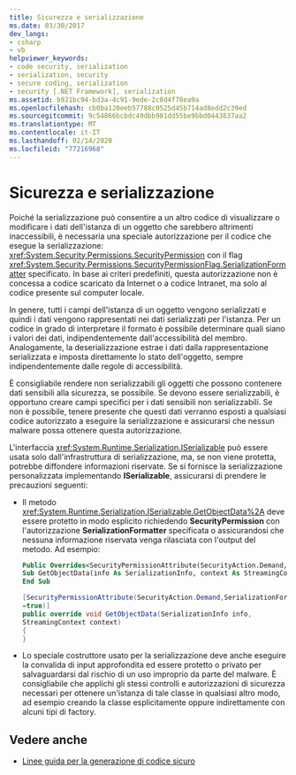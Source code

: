 ```yaml
---
title: Sicurezza e serializzazione
ms.date: 03/30/2017
dev_langs:
- csharp
- vb
helpviewer_keywords:
- code security, serialization
- serialization, security
- secure coding, serialization
- security [.NET Framework], serialization
ms.assetid: b921bc94-bd3a-4c91-9ede-2c8d4f78ea9a
ms.openlocfilehash: cb0ba120eeb57788c0525d45b714ad8edd2c39ed
ms.sourcegitcommit: 9c54866bcbdc49dbb981dd55be9bbd0443837aa2
ms.translationtype: MT
ms.contentlocale: it-IT
ms.lasthandoff: 02/14/2020
ms.locfileid: "77216968"
---
```

# <a name="security-and-serialization"></a>Sicurezza e serializzazione
Poiché la serializzazione può consentire a un altro codice di visualizzare o modificare i dati dell'istanza di un oggetto che sarebbero altrimenti inaccessibili, è necessaria una speciale autorizzazione per il codice che esegue la serializzazione: <xref:System.Security.Permissions.SecurityPermission> con il flag <xref:System.Security.Permissions.SecurityPermissionFlag.SerializationFormatter> specificato. In base ai criteri predefiniti, questa autorizzazione non è concessa a codice scaricato da Internet o a codice Intranet, ma solo al codice presente sul computer locale.  
  
 In genere, tutti i campi dell'istanza di un oggetto vengono serializzati e quindi i dati vengono rappresentati nei dati serializzati per l'istanza. Per un codice in grado di interpretare il formato è possibile determinare quali siano i valori dei dati, indipendentemente dall'accessibilità del membro. Analogamente, la deserializzazione estrae i dati dalla rappresentazione serializzata e imposta direttamente lo stato dell'oggetto, sempre indipendentemente dalle regole di accessibilità.  
  
 È consigliabile rendere non serializzabili gli oggetti che possono contenere dati sensibili alla sicurezza, se possibile. Se devono essere serializzabili, è opportuno creare campi specifici per i dati sensibili non serializzabili. Se non è possibile, tenere presente che questi dati verranno esposti a qualsiasi codice autorizzato a eseguire la serializzazione e assicurarsi che nessun malware possa ottenere questa autorizzazione.  
  
 L'interfaccia <xref:System.Runtime.Serialization.ISerializable> può essere usata solo dall'infrastruttura di serializzazione, ma, se non viene protetta, potrebbe diffondere informazioni riservate. Se si fornisce la serializzazione personalizzata implementando **ISerializable**, assicurarsi di prendere le precauzioni seguenti:  
  
- Il metodo <xref:System.Runtime.Serialization.ISerializable.GetObjectData%2A> deve essere protetto in modo esplicito richiedendo **SecurityPermission** con l'autorizzazione **SerializationFormatter** specificata o assicurandosi che nessuna informazione riservata venga rilasciata con l'output del metodo. Ad esempio:  
  
    ```vb  
    Public Overrides<SecurityPermissionAttribute(SecurityAction.Demand, SerializationFormatter := True)>  _  
    Sub GetObjectData(info As SerializationInfo, context As StreamingContext)  
    End Sub  
    ```  
  
    ```csharp  
    [SecurityPermissionAttribute(SecurityAction.Demand,SerializationFormatter   
    =true)]  
    public override void GetObjectData(SerializationInfo info,   
    StreamingContext context)  
    {  
    }  
    ```  
  
- Lo speciale costruttore usato per la serializzazione deve anche eseguire la convalida di input approfondita ed essere protetto o privato per salvaguardarsi dal rischio di un uso improprio da parte del malware. È consigliabile che applichi gli stessi controlli e autorizzazioni di sicurezza necessari per ottenere un'istanza di tale classe in qualsiasi altro modo, ad esempio creando la classe esplicitamente oppure indirettamente con alcuni tipi di factory.  
  
## <a name="see-also"></a>Vedere anche

- [Linee guida per la generazione di codice sicuro](../../standard/security/secure-coding-guidelines.md)
